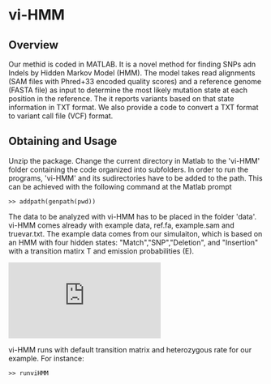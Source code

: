 # vi-HMM

## Overview

Our methid is coded in MATLAB. It is a novel method for finding SNPs adn Indels by Hidden Markov Model (HMM).  The model takes read alignments (SAM files with Phred+33 encoded quality scores) and a reference genome (FASTA file) as input to determine the most likely mutation state at each position in the reference. The it reports variants based on that state information in TXT format. We also provide a code to convert a TXT format to variant call file (VCF) format.


## Obtaining and Usage

Unzip the package. Change the current directory in Matlab to the 'vi-HMM' folder containing the code organized into subfolders. In order to run the programs, 'vi-HMM' and its sudirectories have to be added to the path. This can be achieved with the following command at the Matlab prompt

```
>> addpath(genpath(pwd))

```

The data to be analyzed with vi-HMM has to be placed in the folder 'data'. vi-HMM comes already with example data, ref.fa, example.sam and truevar.txt. The example data comes from our simulaiton, which is based on an HMM with four hidden states: "Match","SNP","Deletion", and "Insertion" with a transition matirx T and emission probabilities (E).

![first equation](https://latex.codecogs.com/gif.latex?T%3D%5Cbegin%7Bbmatrix%7D%200.988%20%26%200.008%20%26%200.002%20%26%200.002%20%5C%5C%200.53%26%200.45%20%26%200.01%20%26%200.01%20%5C%5C%200.7%20%26%200.15%20%260.15%20%26%200%20%5C%5C%200.7%26%200.15%20%26%200%20%26%200.15%20%5Cend%7Bbmatrix%7D)


vi-HMM runs with default transition matrix and heterozygous rate for our example.  For instance:

```
>> runviHMM
```



